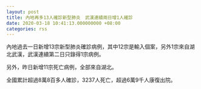 ```yaml
---
layout: post
title: 內地再多13人確診新型肺炎　武漢連續兩日增1人確診
date: 2020-03-18 10:41:13.000000000 +08:00
categories: rss
---
```


內地過去一日新增13宗新型肺炎確診病例，其中12宗是輸入個案，另外1宗來自湖北武漢，武漢連續第二日只錄得1宗病例。

另外，昨日新增11宗死亡病例，全部來自湖北。

全國累計超過8萬8百多人確診，3237人死亡，超過6萬9千人康復出院。
